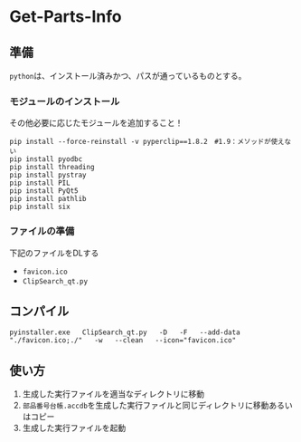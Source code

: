 # Get-Parts-Info

## 準備
`python`は、インストール済みかつ、パスが通っているものとする。


### モジュールのインストール
その他必要に応じたモジュールを追加すること！
```
pip install --force-reinstall -v pyperclip==1.8.2　#1.9：メソッドが使えない
pip install pyodbc
pip install threading
pip install pystray
pip install PIL
pip install PyQt5
pip install pathlib
pip install six
```

### ファイルの準備
下記のファイルをDLする
- `favicon.ico`
- `ClipSearch_qt.py`



## コンパイル

```
pyinstaller.exe   ClipSearch_qt.py   -D   -F   --add-data "./favicon.ico;./"   -w   --clean   --icon="favicon.ico"
```



## 使い方
1. 生成した実行ファイルを適当なディレクトリに移動
2. `部品番号台帳.accdb`を生成した実行ファイルと同じディレクトリに移動あるいはコピー
3. 生成した実行ファイルを起動

